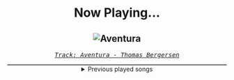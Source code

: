<div align="center"> 
<h1>Now Playing...</h1>

![Aventura](https://i.scdn.co/image/ab67616d00001e02974ffcd6b634d2d309288971)
--
_<samp><a href="https://open.spotify.com/track/3G7uoXKYQzqX5rsUQgOIbN">Track: Aventura - Thomas Bergersen</a></samp>_

<div style="border: 1px #4B5054 solid"></div>
<details>
  <summary>
    Previous played songs
  </summary>
  <table>
    <thead>
      <tr>
        <th>
          Artist
        </th>
        <th>
          Song
        </th>
        <th>
          Link
        </th>
      </tr>
    </thead>
    <tbody>
      <tr><td>Thomas Bergersen</td><td>Aventura</td><td><a href="https://open.spotify.com/track/3G7uoXKYQzqX5rsUQgOIbN">https://open.spotify.com/track/3G7uoXKYQzqX5rsUQgOIbN</a></td></tr><tr><td>Disturbed</td><td>Down with the Sickness</td><td><a href="https://open.spotify.com/track/40rvBMQizxkIqnjPdEWY1v">https://open.spotify.com/track/40rvBMQizxkIqnjPdEWY1v</a></td></tr><tr><td>Disturbed</td><td>Stricken</td><td><a href="https://open.spotify.com/track/6RJdYpFQwLyNfDc5FbjkgV">https://open.spotify.com/track/6RJdYpFQwLyNfDc5FbjkgV</a></td></tr><tr><td>Bullet For My Valentine</td><td>Your Betrayal</td><td><a href="https://open.spotify.com/track/25GC50HslaaruyrKjdu0lP">https://open.spotify.com/track/25GC50HslaaruyrKjdu0lP</a></td></tr><tr><td>Hollywood Undead</td><td>Glory</td><td><a href="https://open.spotify.com/track/6N5nbZRMi4SOoJAWBi9zdc">https://open.spotify.com/track/6N5nbZRMi4SOoJAWBi9zdc</a></td></tr><tr><td>Concrete Castles</td><td>So Addicted</td><td><a href="https://open.spotify.com/track/72481BV5mKDaDStZ9cTaAR">https://open.spotify.com/track/72481BV5mKDaDStZ9cTaAR</a></td></tr><tr><td>Citizen Soldier</td><td>Afterlife</td><td><a href="https://open.spotify.com/track/7bKfDP3DQQMmybmvoLtNLC">https://open.spotify.com/track/7bKfDP3DQQMmybmvoLtNLC</a></td></tr><tr><td>Drowning Pool</td><td>One Finger and a Fist</td><td><a href="https://open.spotify.com/track/6PdEKf8CyyZfrFAGFi37gb">https://open.spotify.com/track/6PdEKf8CyyZfrFAGFi37gb</a></td></tr><tr><td>Self Deception</td><td>Fight Fire With Gasoline</td><td><a href="https://open.spotify.com/track/78frUxVotRtpMrNMcyYtns">https://open.spotify.com/track/78frUxVotRtpMrNMcyYtns</a></td></tr><tr><td>Versus Me</td><td>Terrified</td><td><a href="https://open.spotify.com/track/0wCT2ivXYnHssIDf2n3LV6">https://open.spotify.com/track/0wCT2ivXYnHssIDf2n3LV6</a></td></tr><tr><td>Rain Paris</td><td>Baby Boy</td><td><a href="https://open.spotify.com/track/7Defx7TAl7RRYZeS9FXkPX">https://open.spotify.com/track/7Defx7TAl7RRYZeS9FXkPX</a></td></tr><tr><td>Nick Phoenix</td><td>Gundham Nation</td><td><a href="https://open.spotify.com/track/0HV4Pc5du9004lQwnznFVZ">https://open.spotify.com/track/0HV4Pc5du9004lQwnznFVZ</a></td></tr><tr><td>Nick Phoenix</td><td>Gundham Nation</td><td><a href="https://open.spotify.com/track/0HV4Pc5du9004lQwnznFVZ">https://open.spotify.com/track/0HV4Pc5du9004lQwnznFVZ</a></td></tr><tr><td>Lø Spirit</td><td>What If..?</td><td><a href="https://open.spotify.com/track/4NT37ihhm4DdbW4HuZ3QWB">https://open.spotify.com/track/4NT37ihhm4DdbW4HuZ3QWB</a></td></tr><tr><td>Lø Spirit</td><td>What If..?</td><td><a href="https://open.spotify.com/track/4NT37ihhm4DdbW4HuZ3QWB">https://open.spotify.com/track/4NT37ihhm4DdbW4HuZ3QWB</a></td></tr><tr><td>Lø Spirit</td><td>What If..?</td><td><a href="https://open.spotify.com/track/4NT37ihhm4DdbW4HuZ3QWB">https://open.spotify.com/track/4NT37ihhm4DdbW4HuZ3QWB</a></td></tr><tr><td>Caleb Hyles</td><td>Stand Out, Fit In - Cover</td><td><a href="https://open.spotify.com/track/28VBQ4mcvQXKDrP10JTGhW">https://open.spotify.com/track/28VBQ4mcvQXKDrP10JTGhW</a></td></tr><tr><td>Smash Into Pieces</td><td>Six Feet Under - Acoustic</td><td><a href="https://open.spotify.com/track/3l6VGCbIPPcFkPDTL5Exdg">https://open.spotify.com/track/3l6VGCbIPPcFkPDTL5Exdg</a></td></tr><tr><td>ENMY</td><td>Waiting On You</td><td><a href="https://open.spotify.com/track/0W1aCiAc3Z28F05K7QSkbQ">https://open.spotify.com/track/0W1aCiAc3Z28F05K7QSkbQ</a></td></tr><tr><td>Rustage</td><td>Red 3</td><td><a href="https://open.spotify.com/track/3KUV215Vsbf6IohlAYol8g">https://open.spotify.com/track/3KUV215Vsbf6IohlAYol8g</a></td></tr>
    </tbody>
  </table>
</details>

</div>
